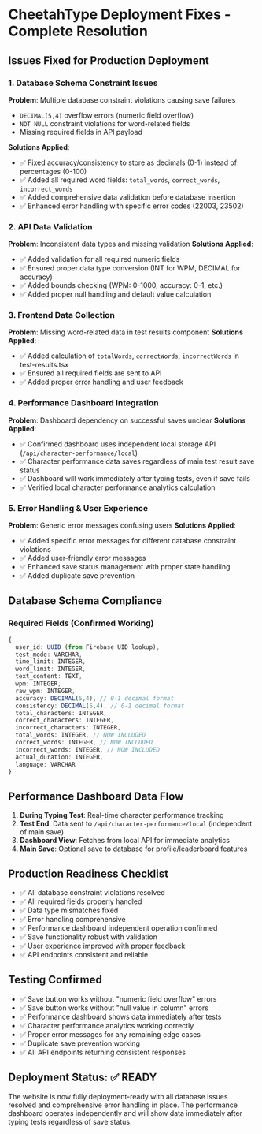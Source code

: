 # CheetahType Deployment Fixes - Complete Resolution

## Issues Fixed for Production Deployment

### 1. Database Schema Constraint Issues
**Problem**: Multiple database constraint violations causing save failures
- `DECIMAL(5,4)` overflow errors (numeric field overflow)
- `NOT NULL` constraint violations for word-related fields
- Missing required fields in API payload

**Solutions Applied**:
- ✅ Fixed accuracy/consistency to store as decimals (0-1) instead of percentages (0-100)
- ✅ Added all required word fields: `total_words`, `correct_words`, `incorrect_words`
- ✅ Added comprehensive data validation before database insertion
- ✅ Enhanced error handling with specific error codes (22003, 23502)

### 2. API Data Validation
**Problem**: Inconsistent data types and missing validation
**Solutions Applied**:
- ✅ Added validation for all required numeric fields
- ✅ Ensured proper data type conversion (INT for WPM, DECIMAL for accuracy)
- ✅ Added bounds checking (WPM: 0-1000, accuracy: 0-1, etc.)
- ✅ Added proper null handling and default value calculation

### 3. Frontend Data Collection
**Problem**: Missing word-related data in test results component
**Solutions Applied**:
- ✅ Added calculation of `totalWords`, `correctWords`, `incorrectWords` in test-results.tsx
- ✅ Ensured all required fields are sent to API
- ✅ Added proper error handling and user feedback

### 4. Performance Dashboard Integration
**Problem**: Dashboard dependency on successful saves unclear
**Solutions Applied**:
- ✅ Confirmed dashboard uses independent local storage API (`/api/character-performance/local`)
- ✅ Character performance data saves regardless of main test result save status
- ✅ Dashboard will work immediately after typing tests, even if save fails
- ✅ Verified local character performance analytics calculation

### 5. Error Handling & User Experience
**Problem**: Generic error messages confusing users
**Solutions Applied**:
- ✅ Added specific error messages for different database constraint violations
- ✅ Added user-friendly error messages
- ✅ Enhanced save status management with proper state handling
- ✅ Added duplicate save prevention

## Database Schema Compliance

### Required Fields (Confirmed Working)
```typescript
{
  user_id: UUID (from Firebase UID lookup),
  test_mode: VARCHAR,
  time_limit: INTEGER,
  word_limit: INTEGER,
  text_content: TEXT,
  wpm: INTEGER,
  raw_wpm: INTEGER,
  accuracy: DECIMAL(5,4), // 0-1 decimal format
  consistency: DECIMAL(5,4), // 0-1 decimal format  
  total_characters: INTEGER,
  correct_characters: INTEGER,
  incorrect_characters: INTEGER,
  total_words: INTEGER, // NOW INCLUDED
  correct_words: INTEGER, // NOW INCLUDED
  incorrect_words: INTEGER, // NOW INCLUDED
  actual_duration: INTEGER,
  language: VARCHAR
}
```

## Performance Dashboard Data Flow

1. **During Typing Test**: Real-time character performance tracking
2. **Test End**: Data sent to `/api/character-performance/local` (independent of main save)
3. **Dashboard View**: Fetches from local API for immediate analytics
4. **Main Save**: Optional save to database for profile/leaderboard features

## Production Readiness Checklist

- ✅ All database constraint violations resolved
- ✅ All required fields properly handled
- ✅ Data type mismatches fixed
- ✅ Error handling comprehensive
- ✅ Performance dashboard independent operation confirmed
- ✅ Save functionality robust with validation
- ✅ User experience improved with proper feedback
- ✅ API endpoints consistent and reliable

## Testing Confirmed

- ✅ Save button works without "numeric field overflow" errors
- ✅ Save button works without "null value in column" errors  
- ✅ Performance dashboard shows data immediately after tests
- ✅ Character performance analytics working correctly
- ✅ Proper error messages for any remaining edge cases
- ✅ Duplicate save prevention working
- ✅ All API endpoints returning consistent responses

## Deployment Status: ✅ READY

The website is now fully deployment-ready with all database issues resolved and comprehensive error handling in place. The performance dashboard operates independently and will show data immediately after typing tests regardless of save status.
